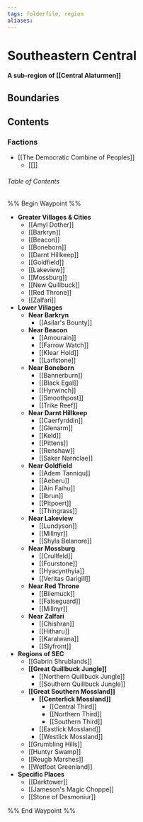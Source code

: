```yaml
---
tags: folderfile, region
aliases:
---
```

# Southeastern Central
#### A sub-region of [[Central Alaturmen]]
## Boundaries
## Contents
### Factions
- [[The Democratic Combine of Peoples]]
	- [[]]

###### Table of Contents
%% Begin Waypoint %%
- **Greater Villages & Cities**
	- [[Amyl Dother]]
	- [[Barkryn]]
	- [[Beacon]]
	- [[Boneborn]]
	- [[Darnt Hillkeep]]
	- [[Goldfield]]
	- [[Lakeview]]
	- [[Mossburg]]
	- [[New Quillbuck]]
	- [[Red Throne]]
	- [[Zalfari]]
- **Lower Villages**
	- **Near Barkryn**
		- [[Asilar's Bounty]]
	- **Near Beacon**
		- [[Amourain]]
		- [[Farrow Watch]]
		- [[Klear Hold]]
		- [[Larfstone]]
	- **Near Boneborn**
		- [[Bannerburn]]
		- [[Black Egal]]
		- [[Hyrwinch]]
		- [[Smoothpost]]
		- [[Trike Reef]]
	- **Near Darnt Hillkeep**
		- [[Caerfyrddin]]
		- [[Glenarm]]
		- [[Keld]]
		- [[Pittens]]
		- [[Renshaw]]
		- [[Saker Narnclae]]
	- **Near Goldfield**
		- [[Adem Tanniqu]]
		- [[Aeberu]]
		- [[Ain Faihu]]
		- [[Ibrun]]
		- [[Pitpoert]]
		- [[Thingrass]]
	- **Near Lakeview**
		- [[Lundyson]]
		- [[Millnyr]]
		- [[Shyla Belanore]]
	- **Near Mossburg**
		- [[Crullfeld]]
		- [[Fourstone]]
		- [[Hyacynthyia]]
		- [[Veritas Garigill]]
	- **Near Red Throne**
		- [[Bilemuck]]
		- [[Falseguard]]
		- [[Millnyr]]
	- **Near Zalfari**
		- [[Chishran]]
		- [[Hitharu]]
		- [[Karalwana]]
		- [[Slyfront]]
- **Regions of SEC**
	- [[Gabrin Shrublands]]
	- **[[Great Quillbuck Jungle]]**
		- [[Northern Quillbuck Jungle]]
		- [[Southern Quillbuck Jungle]]
	- **[[Great Southern Mossland]]**
		- **[[Centerlick Mossland]]**
			- [[Central Third]]
			- [[Northern Third]]
			- [[Southern Third]]
		- [[Eastlick Mossland]]
		- [[Westlick Mossland]]
	- [[Grumbling Hills]]
	- [[Huntyr Swamp]]
	- [[Reugb Marshes]]
	- [[Wetfoot Greenland]]
- **Specific Places**
	- [[Darktower]]
	- [[Jameson's Magic Choppe]]
	- [[Stone of Desmoniur]]

%% End Waypoint %%
